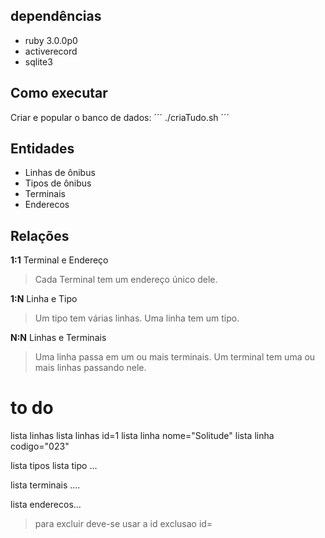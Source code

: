 ## dependências

- ruby 3.0.0p0
- activerecord
- sqlite3

## Como executar

Criar e popular o banco de dados:
´´´
./criaTudo.sh
´´´

## Entidades

- Linhas de ônibus
- Tipos de ônibus
- Terminais
- Enderecos

## Relações

**1:1** Terminal e Endereço

> Cada Terminal tem um endereço único dele.

**1:N** Linha e Tipo

> Um tipo tem várias linhas.
> Uma linha tem um tipo.

**N:N** Linhas e Terminais

> Uma linha passa em um ou mais terminais.
> Um terminal tem uma ou mais linhas passando nele.

# to do

lista linhas
lista linhas id=1
lista linha nome="Solitude"
lista linha codigo="023"

lista tipos
lista tipo ...

lista terminais
....

lista enderecos...

> para excluir deve-se usar a id
> exclusao <tabela> id=
